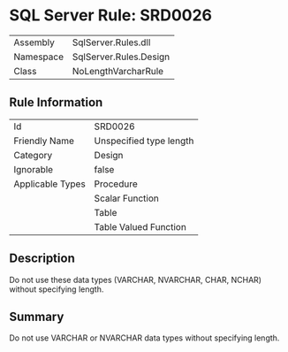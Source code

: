 [This document is automatically generated. All changed made to it WILL be lost]: <>  
  
# SQL Server Rule: SRD0026  
  
|    |    |
|----|----|
| Assembly | SqlServer.Rules.dll   |
| Namespace | SqlServer.Rules.Design |
| Class | NoLengthVarcharRule |
  
## Rule Information  
  
|    |    |
|----|----|
| Id | SRD0026 |
| Friendly Name | Unspecified type length |
| Category | Design |
| Ignorable | false |
| Applicable Types | Procedure  |
|   | Scalar Function |
|   | Table |
|   | Table Valued Function |
  
## Description  
  
Do not use these data types (VARCHAR, NVARCHAR, CHAR, NCHAR) without specifying length.  
  
## Summary  
  
Do not use VARCHAR or NVARCHAR data types without specifying length.  


